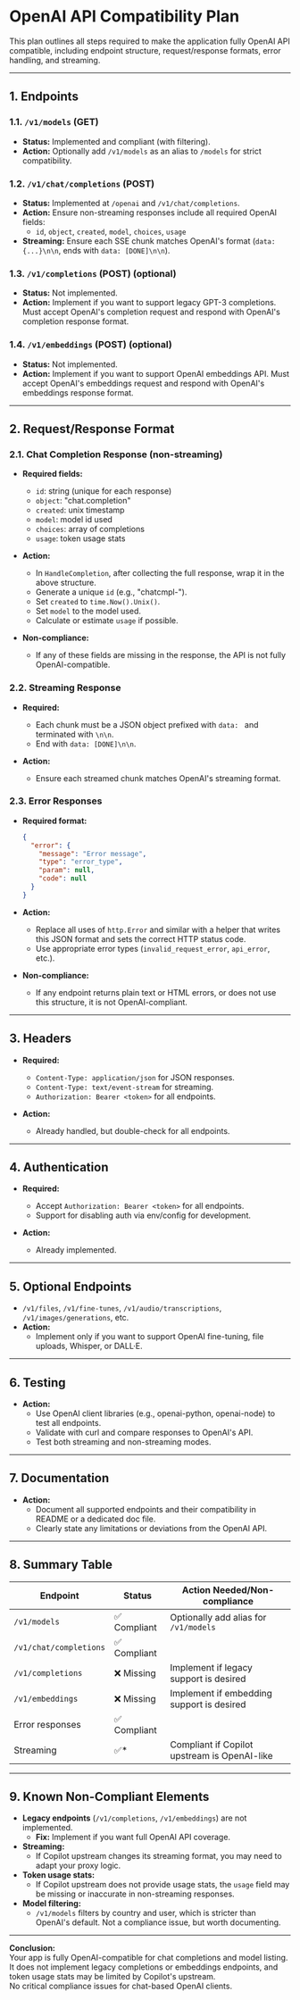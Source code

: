 # OpenAI API Compatibility Plan

This plan outlines all steps required to make the application fully OpenAI API compatible, including endpoint structure, request/response formats, error handling, and streaming.

---

## 1. Endpoints

### 1.1. `/v1/models` (GET)
- **Status:** Implemented and compliant (with filtering).
- **Action:** Optionally add `/v1/models` as an alias to `/models` for strict compatibility.

### 1.2. `/v1/chat/completions` (POST)
- **Status:** Implemented at `/openai` and `/v1/chat/completions`.
- **Action:** Ensure non-streaming responses include all required OpenAI fields:
  - `id`, `object`, `created`, `model`, `choices`, `usage`
- **Streaming:** Ensure each SSE chunk matches OpenAI's format (`data: {...}\n\n`, ends with `data: [DONE]\n\n`).

### 1.3. `/v1/completions` (POST) (optional)
- **Status:** Not implemented.
- **Action:** Implement if you want to support legacy GPT-3 completions. Must accept OpenAI's completion request and respond with OpenAI's completion response format.

### 1.4. `/v1/embeddings` (POST) (optional)
- **Status:** Not implemented.
- **Action:** Implement if you want to support OpenAI embeddings API. Must accept OpenAI's embeddings request and respond with OpenAI's embeddings response format.

---

## 2. Request/Response Format

### 2.1. Chat Completion Response (non-streaming)
- **Required fields:**
  - `id`: string (unique for each response)
  - `object`: "chat.completion"
  - `created`: unix timestamp
  - `model`: model id used
  - `choices`: array of completions
  - `usage`: token usage stats

- **Action:**  
  - In `HandleCompletion`, after collecting the full response, wrap it in the above structure.
  - Generate a unique `id` (e.g., "chatcmpl-<random>").
  - Set `created` to `time.Now().Unix()`.
  - Set `model` to the model used.
  - Calculate or estimate `usage` if possible.

- **Non-compliance:**  
  - If any of these fields are missing in the response, the API is not fully OpenAI-compatible.

### 2.2. Streaming Response
- **Required:**  
  - Each chunk must be a JSON object prefixed with `data: ` and terminated with `\n\n`.
  - End with `data: [DONE]\n\n`.

- **Action:**  
  - Ensure each streamed chunk matches OpenAI's streaming format.

### 2.3. Error Responses
- **Required format:**
  ```json
  {
    "error": {
      "message": "Error message",
      "type": "error_type",
      "param": null,
      "code": null
    }
  }
  ```
- **Action:**  
  - Replace all uses of `http.Error` and similar with a helper that writes this JSON format and sets the correct HTTP status code.
  - Use appropriate error types (`invalid_request_error`, `api_error`, etc.).

- **Non-compliance:**  
  - If any endpoint returns plain text or HTML errors, or does not use this structure, it is not OpenAI-compliant.

---

## 3. Headers

- **Required:**  
  - `Content-Type: application/json` for JSON responses.
  - `Content-Type: text/event-stream` for streaming.
  - `Authorization: Bearer <token>` for all endpoints.

- **Action:**  
  - Already handled, but double-check for all endpoints.

---

## 4. Authentication

- **Required:**  
  - Accept `Authorization: Bearer <token>` for all endpoints.
  - Support for disabling auth via env/config for development.

- **Action:**  
  - Already implemented.

---

## 5. Optional Endpoints

- `/v1/files`, `/v1/fine-tunes`, `/v1/audio/transcriptions`, `/v1/images/generations`, etc.
- **Action:**  
  - Implement only if you want to support OpenAI fine-tuning, file uploads, Whisper, or DALL·E.

---

## 6. Testing

- **Action:**  
  - Use OpenAI client libraries (e.g., openai-python, openai-node) to test all endpoints.
  - Validate with curl and compare responses to OpenAI's API.
  - Test both streaming and non-streaming modes.

---

## 7. Documentation

- **Action:**  
  - Document all supported endpoints and their compatibility in README or a dedicated doc file.
  - Clearly state any limitations or deviations from the OpenAI API.

---

## 8. Summary Table

| Endpoint               | Status      | Action Needed/Non-compliance                 |
| ---------------------- | ----------- | -------------------------------------------- |
| `/v1/models`           | ✅ Compliant | Optionally add alias for `/v1/models`        |
| `/v1/chat/completions` | ✅ Compliant |                                              |
| `/v1/completions`      | ❌ Missing   | Implement if legacy support is desired       |
| `/v1/embeddings`       | ❌ Missing   | Implement if embedding support is desired    |
| Error responses        | ✅ Compliant |                                              |
| Streaming              | ✅*          | Compliant if Copilot upstream is OpenAI-like |

---

## 9. Known Non-Compliant Elements

- **Legacy endpoints** (`/v1/completions`, `/v1/embeddings`) are not implemented.  
  - **Fix:** Implement if you want full OpenAI API coverage.
- **Streaming:**  
  - If Copilot upstream changes its streaming format, you may need to adapt your proxy logic.
- **Token usage stats:**  
  - If Copilot upstream does not provide usage stats, the `usage` field may be missing or inaccurate in non-streaming responses.
- **Model filtering:**  
  - `/v1/models` filters by country and user, which is stricter than OpenAI's default. Not a compliance issue, but worth documenting.

---

**Conclusion:**  
Your app is fully OpenAI-compatible for chat completions and model listing.  
It does not implement legacy completions or embeddings endpoints, and token usage stats may be limited by Copilot's upstream.  
No critical compliance issues for chat-based OpenAI clients.
